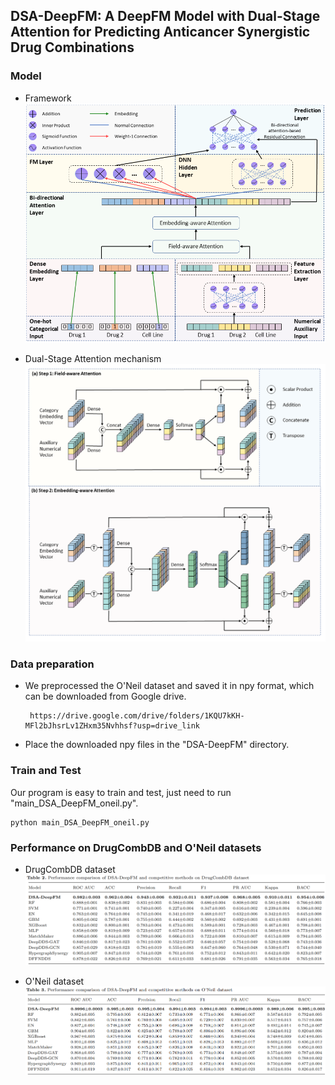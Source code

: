 ## DSA-DeepFM: A DeepFM Model with Dual-Stage Attention for Predicting Anticancer Synergistic Drug Combinations

### Model
- Framework
  ![](https://github.com/gracygyx/DSA-DeepFM/blob/master/pictures/framework.png)

- Dual-Stage Attention mechanism
  ![](https://github.com/gracygyx/DSA-DeepFM/blob/master/pictures/Attention.png)

### Data preparation



- We preprocessed the O'Neil dataset and saved it in npy format,  which can be downloaded from Google drive. 

       https://drive.google.com/drive/folders/1KQU7kKH-MFl2bJhsrLv1ZHxm35Nvhhsf?usp=drive_link
      




- Place the downloaded npy files in the "DSA-DeepFM" directory.



### Train and Test

Our program is easy to train and test,  just need to run "main_DSA_DeepFM_oneil.py". 

```
python main_DSA_DeepFM_oneil.py
```

### Performance on DrugCombDB and O'Neil datasets

- DrugCombDB dataset
  ![](https://github.com/gracygyx/DSA-DeepFM/blob/master/pictures/DrugCombDB.png)

- O'Neil dataset
  ![](https://github.com/gracygyx/DSA-DeepFM/blob/master/pictures/oneil.png)


